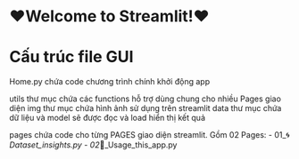# ❤️Welcome to Streamlit!❤️

# Cấu trúc file GUI

Home.py chứa code chương trình chính khởi động app

utils thư mục chứa các functions hỗ trợ dùng chung cho nhiều Pages giao diện
img thư mục chứa hình ảnh sử dụng trên streamlit
data thư mục chứa dữ liệu và model sẽ được đọc và load hiển thị kết quả

pages chứa code cho từng PAGES giao diện streamlit. Gồm 02 Pages:
    - 01_🌀_Dataset_insights.py
    - 02_🤔_Usage_this_app.py
